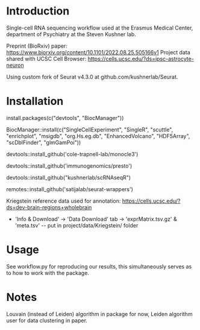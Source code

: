 # Introduction
Single-cell RNA sequencing workflow used at the Erasmus Medical Center, department of Psychiatry at the Steven Kushner lab. 

Preprint (BioRxiv) paper: https://www.biorxiv.org/content/10.1101/2022.08.25.505166v1
Project data shared with UCSC Cell Browser: https://cells.ucsc.edu/?ds=ipsc-astrocyte-neuron

Using custom fork of Seurat v4.3.0 at github.com/kushnerlab/Seurat.

# Installation
install.packages(c("devtools", "BiocManager"))

BiocManager::install(c("SingleCellExperiment", "SingleR", "scuttle", "enrichplot", "msigdb", "org.Hs.eg.db", "EnhancedVolcano", "HDF5Array", "scDblFinder", "glmGamPoi"))

devtools::install_github('cole-trapnell-lab/monocle3')

devtools::install_github('immunogenomics/presto')

devtools::install_github("kushnerlab/scRNAseqR")

remotes::install_github('satijalab/seurat-wrappers')

Kriegstein reference data used for annotation: https://cells.ucsc.edu/?ds=dev-brain-regions+wholebrain
- 'Info & Download' -> 'Data Download' tab -> 'exprMatrix.tsv.gz' & 'meta.tsv'
-- put in project/data/Kriegstein/ folder

# Usage
See workflow.py for reproducing our results, this simultaneously serves as to how to work with the package.

# Notes
Louvain (instead of Leiden) algorithm in package for now, Leiden algorithm user for data clustering in paper.

